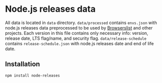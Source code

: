 # Node.js releases data
All data is located in `data` directory.
`data/processed` contains `envs.json` with node.js releases data preprocessed to be used by [Browserslist](https://github.com/ai/browserslist) and other projects. Each version in this file contains only necessary info: version, release date, LTS flag/name, and security flag.
`data/release-schedule` contains `release-schedule.json` with node.js releases date and end of life date.
## Installation
```bash
npm install node-releases
```
